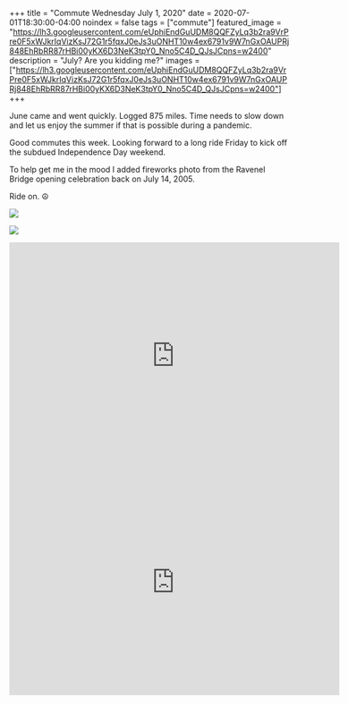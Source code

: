 +++
title =  "Commute Wednesday July 1, 2020"
date = 2020-07-01T18:30:00-04:00
noindex = false
tags = ["commute"]
featured_image = "https://lh3.googleusercontent.com/eUphiEndGuUDM8QQFZyLq3b2ra9VrPre0F5xWJkrIqVizKsJ72G1r5fqxJ0eJs3uONHT10w4ex6791v9W7nGxOAUPRj848EhRbRR87rHBi00yKX6D3NeK3tpY0_Nno5C4D_QJsJCpns=w2400"
description = "July? Are you kidding me?"
images = ["https://lh3.googleusercontent.com/eUphiEndGuUDM8QQFZyLq3b2ra9VrPre0F5xWJkrIqVizKsJ72G1r5fqxJ0eJs3uONHT10w4ex6791v9W7nGxOAUPRj848EhRbRR87rHBi00yKX6D3NeK3tpY0_Nno5C4D_QJsJCpns=w2400"]
+++

June came and went quickly. Logged 875 miles. Time needs to slow down and let us enjoy the summer if that is possible during a pandemic.

Good commutes this week. Looking forward to a long ride Friday to kick off the subdued Independence Day weekend.

To help get me in the mood I added fireworks photo from the Ravenel Bridge opening celebration back on July 14, 2005.

Ride on. ☮


<a href='https://lh3.googleusercontent.com/eUphiEndGuUDM8QQFZyLq3b2ra9VrPre0F5xWJkrIqVizKsJ72G1r5fqxJ0eJs3uONHT10w4ex6791v9W7nGxOAUPRj848EhRbRR87rHBi00yKX6D3NeK3tpY0_Nno5C4D_QJsJCpns=w2400'><img src='https://lh3.googleusercontent.com/eUphiEndGuUDM8QQFZyLq3b2ra9VrPre0F5xWJkrIqVizKsJ72G1r5fqxJ0eJs3uONHT10w4ex6791v9W7nGxOAUPRj848EhRbRR87rHBi00yKX6D3NeK3tpY0_Nno5C4D_QJsJCpns=w2400'></a>

<a href='https://lh3.googleusercontent.com/Lc9mcO-CWzGDPT2eYfnwklMjwNF1B4rbCN3QkS0Cl5RwCcwPuiHMHJthAYvAl8JagFx9mk29uOHc4CeaXfAZPlKZ2Qo8oO4XGFyFA0WwHsEEeSMMcwEfL9GOZSckETJbzNsROmusxFc=w2400'><img src='https://lh3.googleusercontent.com/Lc9mcO-CWzGDPT2eYfnwklMjwNF1B4rbCN3QkS0Cl5RwCcwPuiHMHJthAYvAl8JagFx9mk29uOHc4CeaXfAZPlKZ2Qo8oO4XGFyFA0WwHsEEeSMMcwEfL9GOZSckETJbzNsROmusxFc=w2400'></a>

<iframe height='405' width='590' frameborder='0' allowtransparency='true' scrolling='no' src='https://www.strava.com/activities/3697142690/embed/7a8c81129cd92211a7661db520f6593c66741036'></iframe>

<iframe height='405' width='590' frameborder='0' allowtransparency='true' scrolling='no' src='https://www.strava.com/activities/3700168809/embed/190147c2bc04900e4b830b0f2552aa51e5cb497f'></iframe>
